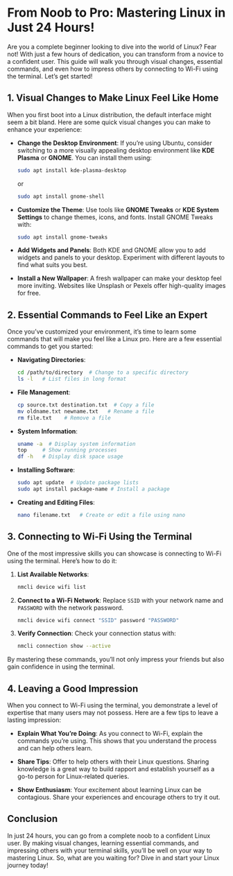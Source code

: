 # From Noob to Pro: Mastering Linux in Just 24 Hours!

Are you a complete beginner looking to dive into the world of Linux? Fear not! With just a few hours of dedication, you can transform from a novice to a confident user. This guide will walk you through visual changes, essential commands, and even how to impress others by connecting to Wi-Fi using the terminal. Let’s get started!


## **1. Visual Changes to Make Linux Feel Like Home**

When you first boot into a Linux distribution, the default interface might seem a bit bland. Here are some quick visual changes you can make to enhance your experience:

- **Change the Desktop Environment**: If you’re using Ubuntu, consider switching to a more visually appealing desktop environment like **KDE Plasma** or **GNOME**. You can install them using:
  ```bash
  sudo apt install kde-plasma-desktop
  ```
  or
  ```bash
  sudo apt install gnome-shell
  ```

- **Customize the Theme**: Use tools like **GNOME Tweaks** or **KDE System Settings** to change themes, icons, and fonts. Install GNOME Tweaks with:
  ```bash
  sudo apt install gnome-tweaks
  ```

- **Add Widgets and Panels**: Both KDE and GNOME allow you to add widgets and panels to your desktop. Experiment with different layouts to find what suits you best.

- **Install a New Wallpaper**: A fresh wallpaper can make your desktop feel more inviting. Websites like Unsplash or Pexels offer high-quality images for free.



## **2. Essential Commands to Feel Like an Expert**

Once you’ve customized your environment, it’s time to learn some commands that will make you feel like a Linux pro. Here are a few essential commands to get you started:

- **Navigating Directories**:
  ```bash
  cd /path/to/directory  # Change to a specific directory
  ls -l   # List files in long format
  ```

- **File Management**:
  ```bash
  cp source.txt destination.txt  # Copy a file
  mv oldname.txt newname.txt   # Rename a file
  rm file.txt    # Remove a file
  ```

- **System Information**:
  ```bash
  uname -a  # Display system information
  top     # Show running processes
  df -h   # Display disk space usage
  ```

- **Installing Software**:
  ```bash
  sudo apt update  # Update package lists
  sudo apt install package-name # Install a package
  ```

- **Creating and Editing Files**:
  ```bash
  nano filename.txt   # Create or edit a file using nano
  ```


## **3. Connecting to Wi-Fi Using the Terminal**

One of the most impressive skills you can showcase is connecting to Wi-Fi using the terminal. Here’s how to do it:

1. **List Available Networks**:
   ```bash
   nmcli device wifi list
   ```

2. **Connect to a Wi-Fi Network**:
   Replace `SSID` with your network name and `PASSWORD` with the network password.
   ```bash
   nmcli device wifi connect "SSID" password "PASSWORD"
   ```

3. **Verify Connection**:
   Check your connection status with:
   ```bash
   nmcli connection show --active
   ```

By mastering these commands, you’ll not only impress your friends but also gain confidence in using the terminal.



## **4. Leaving a Good Impression**

When you connect to Wi-Fi using the terminal, you demonstrate a level of expertise that many users may not possess. Here are a few tips to leave a lasting impression:

- **Explain What You’re Doing**: As you connect to Wi-Fi, explain the commands you’re using. This shows that you understand the process and can help others learn.

- **Share Tips**: Offer to help others with their Linux questions. Sharing knowledge is a great way to build rapport and establish yourself as a go-to person for Linux-related queries.

- **Show Enthusiasm**: Your excitement about learning Linux can be contagious. Share your experiences and encourage others to try it out.


## Conclusion

In just 24 hours, you can go from a complete noob to a confident Linux user. By making visual changes, learning essential commands, and impressing others with your terminal skills, you’ll be well on your way to mastering Linux. So, what are you waiting for? Dive in and start your Linux journey today!